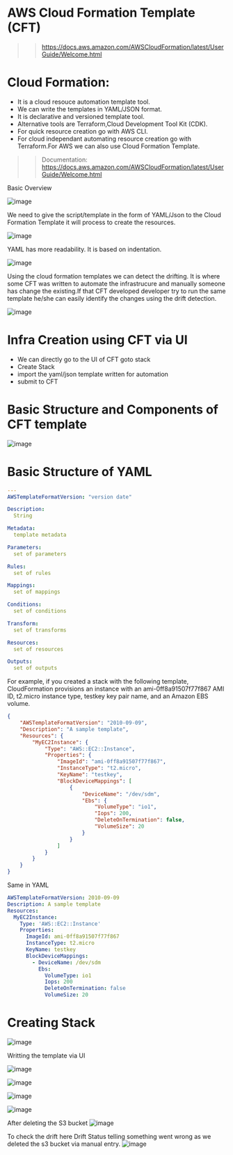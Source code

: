 # AWS Cloud Formation Template (CFT)
>> https://docs.aws.amazon.com/AWSCloudFormation/latest/UserGuide/Welcome.html
# Cloud Formation:
- It is a cloud resouce automation template tool.
- We can write the templates in YAML/JSON format.
- It is declarative and versioned template tool.
- Alternative tools are Terraform,Cloud Development Tool Kit (CDK).
- For quick resource creation go with AWS CLI.
- For cloud independant automating resource creation go with Terraform.For AWS we can also use Cloud Formation Template.
  
>> Documentation: https://docs.aws.amazon.com/AWSCloudFormation/latest/UserGuide/Welcome.html

Basic Overview

![image](https://github.com/mallikharjuna160003/30-Days-of-AWS/assets/74324685/42bddbdb-b7bb-4409-8521-259ba53003de)

We need to give the script/template in the form of YAML/Json to the Cloud Formation Template it will process to create the resources.

![image](https://github.com/mallikharjuna160003/30-Days-of-AWS/assets/74324685/9f7ed6ac-e13e-4394-866b-ecfa6658f41b)

YAML has more readability. It is based on indentation.

![image](https://github.com/mallikharjuna160003/30-Days-of-AWS/assets/74324685/2e275cf8-afe8-4446-9eb9-7e459c61df26)

Using the cloud formation templates we can detect the drifting. It is where some CFT was written to automate the infrastrucure and manually someone has change the existing.If that CFT developed developer try to run the same template he/she can easily identify the changes using the drift detection.

![image](https://github.com/mallikharjuna160003/30-Days-of-AWS/assets/74324685/6ce3e7c0-6159-4c63-b236-de091fe072bc)

# Infra Creation using CFT via UI
- We can directly go to the UI of  CFT goto stack
- Create Stack
- import the yaml/json template written for automation
- submit to CFT

# Basic Structure and Components of CFT template
![image](https://github.com/mallikharjuna160003/30-Days-of-AWS/assets/74324685/10f06911-74cd-46a7-92c0-27a77927bc15)

# Basic Structure of YAML

```yaml
---
AWSTemplateFormatVersion: "version date"

Description:
  String

Metadata:
  template metadata

Parameters:
  set of parameters

Rules:
  set of rules

Mappings:
  set of mappings

Conditions:
  set of conditions

Transform:
  set of transforms

Resources:
  set of resources

Outputs:
  set of outputs

```


For example, if you created a stack with the following template, CloudFormation provisions an instance with an ami-0ff8a91507f77f867 AMI ID, t2.micro instance type, testkey key pair name, and an Amazon EBS volume.

```json
{
    "AWSTemplateFormatVersion": "2010-09-09",
    "Description": "A sample template",
    "Resources": {
        "MyEC2Instance": {
            "Type": "AWS::EC2::Instance",
            "Properties": {
                "ImageId": "ami-0ff8a91507f77f867",
                "InstanceType": "t2.micro",
                "KeyName": "testkey",
                "BlockDeviceMappings": [
                    {
                        "DeviceName": "/dev/sdm",
                        "Ebs": {
                            "VolumeType": "io1",
                            "Iops": 200,
                            "DeleteOnTermination": false,
                            "VolumeSize": 20
                        }
                    }
                ]
            }
        }
    }
}
```
Same in YAML

```yaml
AWSTemplateFormatVersion: 2010-09-09
Description: A sample template
Resources:
  MyEC2Instance:
    Type: 'AWS::EC2::Instance'
    Properties:
      ImageId: ami-0ff8a91507f77f867
      InstanceType: t2.micro
      KeyName: testkey
      BlockDeviceMappings:
        - DeviceName: /dev/sdm
          Ebs:
            VolumeType: io1
            Iops: 200
            DeleteOnTermination: false
            VolumeSize: 20

```

# Creating Stack

![image](https://github.com/mallikharjuna160003/30-Days-of-AWS/assets/74324685/43ae0c71-b3fa-413c-aa93-535471bb546b)

Writting the template via UI

![image](https://github.com/mallikharjuna160003/30-Days-of-AWS/assets/74324685/02601db1-3f52-4652-98fa-6e72e964097c)


![image](https://github.com/mallikharjuna160003/30-Days-of-AWS/assets/74324685/7c125e22-a67c-4c5e-a556-f6ebe21ed5e2)

![image](https://github.com/mallikharjuna160003/30-Days-of-AWS/assets/74324685/08c5155b-0d37-44e8-b663-aaf990c7a618)

![image](https://github.com/mallikharjuna160003/30-Days-of-AWS/assets/74324685/fa6e1df6-4c38-4f9a-9192-91aacbd0cc37)

After deleting the S3 bucket
![image](https://github.com/mallikharjuna160003/30-Days-of-AWS/assets/74324685/700dca43-2f98-4eef-b0d2-d2f42b389b3e)


To check the drift here Drift Status telling something went wrong as we deleted the s3 bucket via manual entry.
![image](https://github.com/mallikharjuna160003/30-Days-of-AWS/assets/74324685/855a4f8a-34a3-4404-aa78-d73afa02ac30)


